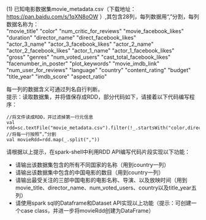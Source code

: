 (1) 已知电影数据集movie_metadata.csv（下载地址：https://pan.baidu.com/s/1qXN8oOW ）,其包含28列，每列数据用“,”分割，每列数据名称为：  
"movie_title" "color" "num_critic_for_reviews" "movie_facebook_likes" "duration" "director_name" "direct_facebook_likes"  
"actor_3_name" "actor_3_facebook_likes" "actor_2_name" "actor_2_facebook_likes" "actor_1_name" "actor_1_facebook_likes"  
"gross" "genres" "num_voted_users" "cast_total_facebook_likes" "facenumber_in_poster" "plot_keywords" "movie_imdb_link"  
"num_user_for_reviews" "language" "country" "content_rating" "budget" "title_year" "imdb_score" "aspect_ratio"  

每一列的数据含义可通过列名自行判断。  
提示：读取数据集，并将值保存成RDD，部分代码如下，请接着以下代码编写程序：
```
//将文件读成RDD，并过滤掉第一行元信息
val rdd=sc.textFile("movie_metadata.csv").filter(!_.startsWith("color,director_name"))
//将每一行按照“，”分割
val movieRdd=rdd.map(_.split(","))
```
请根据以上提示，在spark-shell中利用RDD API编写代码片段实现以下功能：  
- 请输出该数据集包含的所有不同国家的名称（用到country一列）  
- 请输出该数据集中包含的中国电影的数目（用到country一列）  
- 请输出最受关注的三部中国电影的电影名称、导演、以及放映时间（用到movie_title、director_name、num_voted_users、country以及title_year五列）  
- 请使用spark sql的Dataframe和Dataset API实现以上功能（提示：可创建一个case class，并进一步将movieRdd创建为DataFrame）
